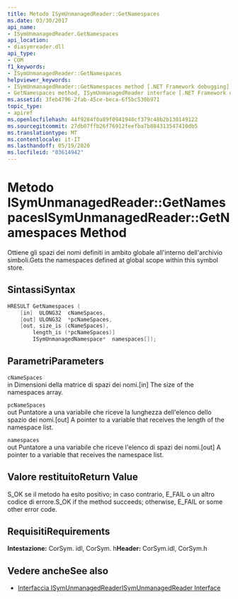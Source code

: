 ```yaml
---
title: Metodo ISymUnmanagedReader::GetNamespaces
ms.date: 03/30/2017
api_name:
- ISymUnmanagedReader.GetNamespaces
api_location:
- diasymreader.dll
api_type:
- COM
f1_keywords:
- ISymUnmanagedReader::GetNamespaces
helpviewer_keywords:
- ISymUnmanagedReader::GetNamespaces method [.NET Framework debugging]
- GetNamespaces method, ISymUnmanagedReader interface [.NET Framework debugging]
ms.assetid: 3feb4796-2fab-45ce-beca-6f5bc530b971
topic_type:
- apiref
ms.openlocfilehash: 44f9284f0a89f0941940cf379c48b2b138149122
ms.sourcegitcommit: 27db07ffb26f76912feefba7b884313547410db5
ms.translationtype: MT
ms.contentlocale: it-IT
ms.lasthandoff: 05/19/2020
ms.locfileid: "83614942"
---
```

# <a name="isymunmanagedreadergetnamespaces-method"></a><span data-ttu-id="03d9f-102">Metodo ISymUnmanagedReader::GetNamespaces</span><span class="sxs-lookup"><span data-stu-id="03d9f-102">ISymUnmanagedReader::GetNamespaces Method</span></span>
<span data-ttu-id="03d9f-103">Ottiene gli spazi dei nomi definiti in ambito globale all'interno dell'archivio simboli.</span><span class="sxs-lookup"><span data-stu-id="03d9f-103">Gets the namespaces defined at global scope within this symbol store.</span></span>  
  
## <a name="syntax"></a><span data-ttu-id="03d9f-104">Sintassi</span><span class="sxs-lookup"><span data-stu-id="03d9f-104">Syntax</span></span>  
  
```cpp  
HRESULT GetNamespaces (  
    [in]  ULONG32  cNameSpaces,  
    [out] ULONG32  *pcNameSpaces,  
    [out, size_is (cNameSpaces),  
        length_is (*pcNameSpaces)]  
        ISymUnmanagedNamespace*  namespaces[]);  
```  
  
## <a name="parameters"></a><span data-ttu-id="03d9f-105">Parametri</span><span class="sxs-lookup"><span data-stu-id="03d9f-105">Parameters</span></span>  
 `cNameSpaces`  
 <span data-ttu-id="03d9f-106">in Dimensioni della matrice di spazi dei nomi.</span><span class="sxs-lookup"><span data-stu-id="03d9f-106">[in] The size of the namespaces array.</span></span>  
  
 `pcNameSpaces`  
 <span data-ttu-id="03d9f-107">out Puntatore a una variabile che riceve la lunghezza dell'elenco dello spazio dei nomi.</span><span class="sxs-lookup"><span data-stu-id="03d9f-107">[out] A pointer to a variable that receives the length of the namespace list.</span></span>  
  
 `namespaces`  
 <span data-ttu-id="03d9f-108">out Puntatore a una variabile che riceve l'elenco di spazi dei nomi.</span><span class="sxs-lookup"><span data-stu-id="03d9f-108">[out] A pointer to a variable that receives the namespace list.</span></span>  
  
## <a name="return-value"></a><span data-ttu-id="03d9f-109">Valore restituito</span><span class="sxs-lookup"><span data-stu-id="03d9f-109">Return Value</span></span>  
 <span data-ttu-id="03d9f-110">S_OK se il metodo ha esito positivo; in caso contrario, E_FAIL o un altro codice di errore.</span><span class="sxs-lookup"><span data-stu-id="03d9f-110">S_OK if the method succeeds; otherwise, E_FAIL or some other error code.</span></span>  
  
## <a name="requirements"></a><span data-ttu-id="03d9f-111">Requisiti</span><span class="sxs-lookup"><span data-stu-id="03d9f-111">Requirements</span></span>  
 <span data-ttu-id="03d9f-112">**Intestazione:** CorSym. idl, CorSym. h</span><span class="sxs-lookup"><span data-stu-id="03d9f-112">**Header:** CorSym.idl, CorSym.h</span></span>  
  
## <a name="see-also"></a><span data-ttu-id="03d9f-113">Vedere anche</span><span class="sxs-lookup"><span data-stu-id="03d9f-113">See also</span></span>

- [<span data-ttu-id="03d9f-114">Interfaccia ISymUnmanagedReader</span><span class="sxs-lookup"><span data-stu-id="03d9f-114">ISymUnmanagedReader Interface</span></span>](isymunmanagedreader-interface.md)
